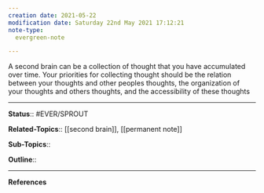 ```yaml
---
creation date: 2021-05-22
modification date: Saturday 22nd May 2021 17:12:21
note-type: 
  evergreen-note

---
```


A second brain can be a collection of thought that you have accumulated over time. Your priorities for collecting thought should be the relation between your thoughts and other peoples thoughts, the organization of your thoughts and others thoughts, and the accessibility of these thoughts

---

**Status**:: #EVER/SPROUT 

**Related-Topics**:: [[second brain]], [[permanent note]]
	
**Sub-Topics**::
	
**Outline**::

--- 
**References**